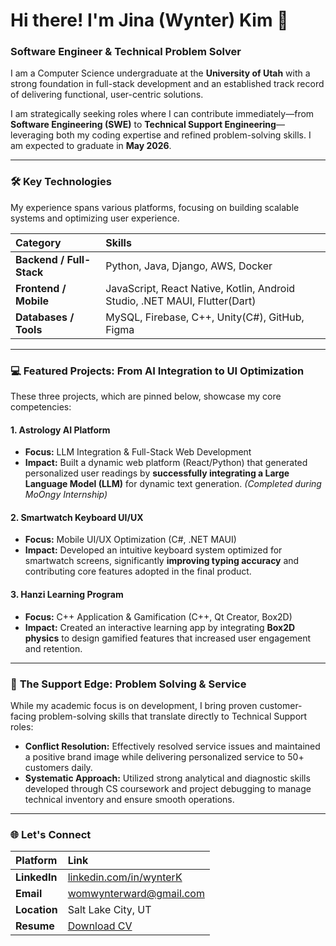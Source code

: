 # Hi there! I'm Jina (Wynter) Kim 👋

### **Software Engineer & Technical Problem Solver**

I am a Computer Science undergraduate at the **University of Utah** with a strong foundation in full-stack development and an established track record of delivering functional, user-centric solutions.

I am strategically seeking roles where I can contribute immediately—from **Software Engineering (SWE)** to **Technical Support Engineering**—leveraging both my coding expertise and refined problem-solving skills. I am expected to graduate in **May 2026**.

---

### 🛠️ **Key Technologies**

My experience spans various platforms, focusing on building scalable systems and optimizing user experience.

| Category | Skills |
| :--- | :--- |
| **Backend / Full-Stack** | Python, Java, Django, AWS, Docker |
| **Frontend / Mobile** | JavaScript, React Native, Kotlin, Android Studio, .NET MAUI, Flutter(Dart) |
| **Databases / Tools** | MySQL, Firebase, C++, Unity(C#), GitHub, Figma |

---

### 💻 **Featured Projects: From AI Integration to UI Optimization**

These three projects, which are pinned below, showcase my core competencies:

#### 1. Astrology AI Platform
- **Focus:** LLM Integration & Full-Stack Web Development
- **Impact:** Built a dynamic web platform (React/Python) that generated personalized user readings by **successfully integrating a Large Language Model (LLM)** for dynamic text generation. *(Completed during MoOngy Internship)*

#### 2. Smartwatch Keyboard UI/UX
- **Focus:** Mobile UI/UX Optimization (C#, .NET MAUI)
- **Impact:** Developed an intuitive keyboard system optimized for smartwatch screens, significantly **improving typing accuracy** and contributing core features adopted in the final product.

#### 3. Hanzi Learning Program
- **Focus:** C++ Application & Gamification (C++, Qt Creator, Box2D)
- **Impact:** Created an interactive learning app by integrating **Box2D physics** to design gamified features that increased user engagement and retention.

---

### 🤝 **The Support Edge: Problem Solving & Service**

While my academic focus is on development, I bring proven customer-facing problem-solving skills that translate directly to Technical Support roles:

- **Conflict Resolution:** Effectively resolved service issues and maintained a positive brand image while delivering personalized service to 50+ customers daily.
- **Systematic Approach:** Utilized strong analytical and diagnostic skills developed through CS coursework and project debugging to manage technical inventory and ensure smooth operations.

---

### 🌐 **Let's Connect**

| Platform | Link |
| :--- | :--- |
| **LinkedIn** | [linkedin.com/in/wynterK](https://linkedin.com/in/wynterK)|
| **Email** | [womwynterward@gmail.com](mailto:womwynterward@gmail.com) |
| **Location** | Salt Lake City, UT |
| **Resume** | [Download CV](https://drive.google.com/file/d/1_D6j0ILk5zQUW3qyujTqkEjEoGPokB-u/view?usp=sharing) |
